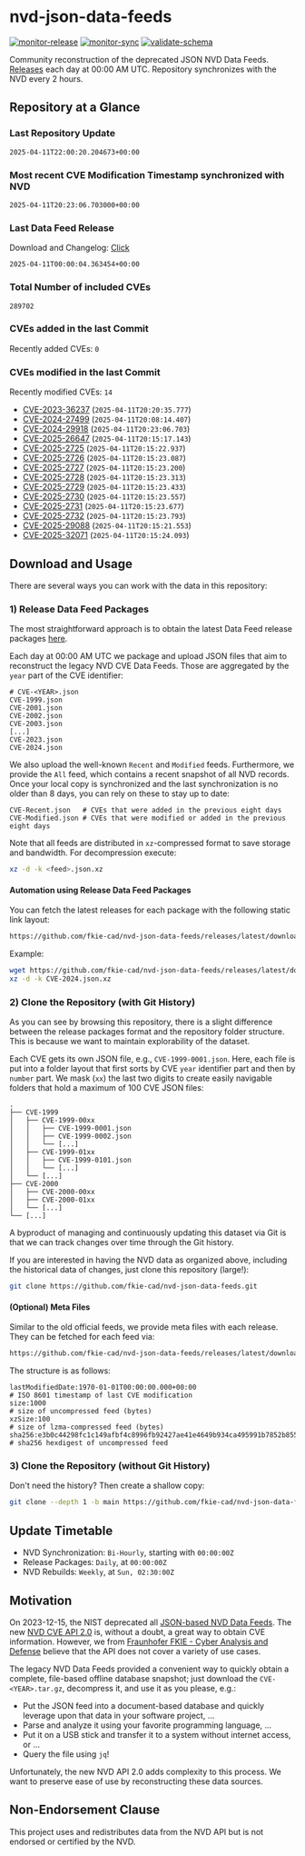 # nvd-json-data-feeds

[![monitor-release](https://github.com/fkie-cad/nvd-json-data-feeds/actions/workflows/monitor_release.yml/badge.svg)](https://github.com/fkie-cad/nvd-json-data-feeds/actions/workflows/monitor_release.yml)
[![monitor-sync](https://github.com/fkie-cad/nvd-json-data-feeds/actions/workflows/monitor_sync.yml/badge.svg)](https://github.com/fkie-cad/nvd-json-data-feeds/actions/workflows/monitor_sync.yml)
[![validate-schema](https://github.com/fkie-cad/nvd-json-data-feeds/actions/workflows/validate_schema.yml/badge.svg)](https://github.com/fkie-cad/nvd-json-data-feeds/actions/workflows/validate_schema.yml)

Community reconstruction of the deprecated JSON NVD Data Feeds.
[Releases](https://github.com/fkie-cad/nvd-json-data-feeds/releases/latest) each day at 00:00 AM UTC.
Repository synchronizes with the NVD every 2 hours.

## Repository at a Glance

### Last Repository Update

```plain
2025-04-11T22:00:20.204673+00:00
```

### Most recent CVE Modification Timestamp synchronized with NVD

```plain
2025-04-11T20:23:06.703000+00:00
```

### Last Data Feed Release

Download and Changelog: [Click](https://github.com/fkie-cad/nvd-json-data-feeds/releases/latest)

```plain
2025-04-11T00:00:04.363454+00:00
```

### Total Number of included CVEs

```plain
289702
```

### CVEs added in the last Commit

Recently added CVEs: `0`



### CVEs modified in the last Commit

Recently modified CVEs: `14`

- [CVE-2023-36237](CVE-2023/CVE-2023-362xx/CVE-2023-36237.json) (`2025-04-11T20:20:35.777`)
- [CVE-2024-27499](CVE-2024/CVE-2024-274xx/CVE-2024-27499.json) (`2025-04-11T20:08:14.407`)
- [CVE-2024-29918](CVE-2024/CVE-2024-299xx/CVE-2024-29918.json) (`2025-04-11T20:23:06.703`)
- [CVE-2025-26647](CVE-2025/CVE-2025-266xx/CVE-2025-26647.json) (`2025-04-11T20:15:17.143`)
- [CVE-2025-2725](CVE-2025/CVE-2025-27xx/CVE-2025-2725.json) (`2025-04-11T20:15:22.937`)
- [CVE-2025-2726](CVE-2025/CVE-2025-27xx/CVE-2025-2726.json) (`2025-04-11T20:15:23.087`)
- [CVE-2025-2727](CVE-2025/CVE-2025-27xx/CVE-2025-2727.json) (`2025-04-11T20:15:23.200`)
- [CVE-2025-2728](CVE-2025/CVE-2025-27xx/CVE-2025-2728.json) (`2025-04-11T20:15:23.313`)
- [CVE-2025-2729](CVE-2025/CVE-2025-27xx/CVE-2025-2729.json) (`2025-04-11T20:15:23.433`)
- [CVE-2025-2730](CVE-2025/CVE-2025-27xx/CVE-2025-2730.json) (`2025-04-11T20:15:23.557`)
- [CVE-2025-2731](CVE-2025/CVE-2025-27xx/CVE-2025-2731.json) (`2025-04-11T20:15:23.677`)
- [CVE-2025-2732](CVE-2025/CVE-2025-27xx/CVE-2025-2732.json) (`2025-04-11T20:15:23.793`)
- [CVE-2025-29088](CVE-2025/CVE-2025-290xx/CVE-2025-29088.json) (`2025-04-11T20:15:21.553`)
- [CVE-2025-32071](CVE-2025/CVE-2025-320xx/CVE-2025-32071.json) (`2025-04-11T20:15:24.093`)


## Download and Usage

There are several ways you can work with the data in this repository:

### 1) Release Data Feed Packages

The most straightforward approach is to obtain the latest Data Feed release packages [here](https://github.com/fkie-cad/nvd-json-data-feeds/releases/latest).

Each day at 00:00 AM UTC we package and upload JSON files that aim to reconstruct the legacy NVD CVE Data Feeds.
Those are aggregated by the `year` part of the CVE identifier:

```
# CVE-<YEAR>.json
CVE-1999.json
CVE-2001.json
CVE-2002.json
CVE-2003.json
[...]
CVE-2023.json
CVE-2024.json
```

We also upload the well-known `Recent` and `Modified` feeds.
Furthermore, we provide the `All` feed, which contains a recent snapshot of all NVD records.
Once your local copy is synchronized and the last synchronization is no older than 8 days, you can rely on these to stay up to date:

```plain
CVE-Recent.json   # CVEs that were added in the previous eight days
CVE-Modified.json # CVEs that were modified or added in the previous eight days
```

Note that all feeds are distributed in `xz`-compressed format to save storage and bandwidth.
For decompression execute:

```sh
xz -d -k <feed>.json.xz
```

#### Automation using Release Data Feed Packages

You can fetch the latest releases for each package with the following static link layout:

```sh
https://github.com/fkie-cad/nvd-json-data-feeds/releases/latest/download/CVE-<YEAR>.json.xz
```

Example:

```sh
wget https://github.com/fkie-cad/nvd-json-data-feeds/releases/latest/download/CVE-2024.json.xz
xz -d -k CVE-2024.json.xz
```

### 2) Clone the Repository (with Git History)

As you can see by browsing this repository, there is a slight difference between the release packages format and the repository folder structure.
This is because we want to maintain explorability of the dataset.

Each CVE gets its own JSON file, e.g., `CVE-1999-0001.json`.
Here, each file is put into a folder layout that first sorts by CVE `year` identifier part and then by `number` part.
We mask (`xx`) the last two digits to create easily navigable folders that hold a maximum of 100 CVE JSON files:

```plain
.
├── CVE-1999
│   ├── CVE-1999-00xx
│   │   ├── CVE-1999-0001.json
│   │   ├── CVE-1999-0002.json
│   │   └── [...]
│   ├── CVE-1999-01xx
│   │   ├── CVE-1999-0101.json
│   │   └── [...]
│   └── [...]
├── CVE-2000
│   ├── CVE-2000-00xx
│   ├── CVE-2000-01xx
│   └── [...]
└── [...]
```

A byproduct of managing and continuously updating this dataset via Git is that we can track changes over time through the Git history.

If you are interested in having the NVD data as organized above, including the historical data of changes, just clone this repository (large!):

```sh
git clone https://github.com/fkie-cad/nvd-json-data-feeds.git
```

#### (Optional) Meta Files

Similar to the old official feeds, we provide meta files with each release. They can be fetched for each feed via:

```sh
https://github.com/fkie-cad/nvd-json-data-feeds/releases/latest/download/CVE-<YEAR>.meta
```

The structure is as follows:

```plain
lastModifiedDate:1970-01-01T00:00:00.000+00:00                          # ISO 8601 timestamp of last CVE modification
size:1000                                                               # size of uncompressed feed (bytes)
xzSize:100                                                              # size of lzma-compressed feed (bytes)
sha256:e3b0c44298fc1c149afbf4c8996fb92427ae41e4649b934ca495991b7852b855 # sha256 hexdigest of uncompressed feed
```

### 3) Clone the Repository (without Git History)

Don't need the history? Then create a shallow copy:

```sh
git clone --depth 1 -b main https://github.com/fkie-cad/nvd-json-data-feeds.git
```


## Update Timetable

* NVD Synchronization: `Bi-Hourly`, starting with `00:00:00Z`
* Release Packages: `Daily`, at `00:00:00Z`
* NVD Rebuilds: `Weekly`, at `Sun, 02:30:00Z`


## Motivation

On 2023-12-15, the NIST deprecated all [JSON-based NVD Data Feeds](https://nvd.nist.gov/vuln/data-feeds#divRetirementBanner-1).
The new [NVD CVE API 2.0](https://nvd.nist.gov/developers/vulnerabilities) is, without a doubt, a great way to obtain CVE information.
However, we from [Fraunhofer FKIE - Cyber Analysis and Defense](https://www.fkie.fraunhofer.de/en/departments/cad.html) believe that the API does not cover a variety of use cases.

The legacy NVD Data Feeds provided a convenient way to quickly obtain a complete, file-based offline database snapshot; just download the `CVE-<YEAR>.tar.gz`, decompress it, and use it as you please, e.g.:

- Put the JSON feed into a document-based database and quickly leverage upon that data in your software project, ...
- Parse and analyze it using your favorite programming language, ...
- Put it on a USB stick and transfer it to a system without internet access, or ...
- Query the file using `jq`!

Unfortunately, the new NVD API 2.0 adds complexity to this process.
We want to preserve ease of use by reconstructing these data sources.

## Non-Endorsement Clause

This project uses and redistributes data from the NVD API but is not endorsed or certified by the NVD.